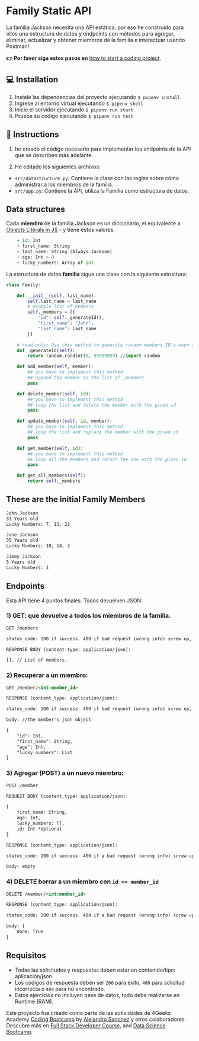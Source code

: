 <!-- hide -->
# Family Static API
<!-- endhide -->

La familia Jackson necesita una API estática, por eso he construido para ellos una estructura de datos y endpoints con métodos para agregar, eliminar, actualizar y obtener miembros de la familia e interactuar usando Postman!

**👉 Por favor siga estos pasos en** [how to start a coding project](https://4geeks.com/lesson/how-to-start-a-project).

## 💻 Installation

1. Instale las dependencias del proyecto ejecutando `$ pipenv install`.
2. Ingrese al entorno virtual ejecutando `$ pipenv shell`
3. Inicie el servidor ejecutando `$ pipenv run start`
4. Pruebe su código ejecutando `$ pipenv run test`


## 📝 Instructions

1) he creado el código necesario para implementar los endpoints de la API que se describen más adelante.

2) He editado los siguientes archivos: 

- `src/datastructure.py`: Contiene la clase con las reglas sobre cómo administrar a los miembros de la familia.
- `src/app.py`: Contiene la API, utiliza la Familia como estructura de datos.
	

## Data structures

Cada **miembro** de la familia Jackson es  un diccionario, el equivalente a  [Objects Literals in JS](https://developer.mozilla.org/en-US/docs/Web/JavaScript/Guide/Working_with_Objects) - y tiene estos valores:

```python
    + id: Int
    + first_name: String
    + last_name: String (Always Jackson)
    + age: Int > 0
    + lucky_numbers: Array of int
```
La estructura de datos **familia** sigue una clase con la siguiente estructura:

```python
class Family:

    def __init__(self, last_name):
        self.last_name = last_name
        # example list of members
        self._members = [{
            "id": self._generateId(),
            "first_name": "John",
            "last_name": last_name
        }]

    # read-only: Use this method to generate random members ID's when adding members into the list
    def _generateId(self):
        return random.randint(0, 99999999) //import random 

    def add_member(self, member):
        ## you have to implement this method
        ## append the member to the list of _members
        pass

    def delete_member(self, id):
        ## you have to implement this method
        ## loop the list and delete the member with the given id
        pass

    def update_member(self, id, member):
        ## you have to implement this method
        ## loop the list and replace the member with the given id
        pass

    def get_member(self, id):
        ## you have to implement this method
        ## loop all the members and return the one with the given id
        pass

    def get_all_members(self):
        return self._members
```

## These are the initial Family Members

```md
John Jackson
33 Years old
Lucky Numbers: 7, 13, 22

Jane Jackson
35 Years old
Lucky Numbers: 10, 14, 3

Jimmy Jackson
5 Years old
Lucky Numbers: 1
```

## Endpoints

Esta API tiene 4 puntos finales. Todos devuelven JSON:

### 1) GET: que devuelve a todos los miembros de la familia.

```md
GET /members

status_code: 200 if success. 400 if bad request (wrong info) screw up, 500 if the server encounter an error

RESPONSE BODY (content-type: application/json):

[], // List of members.

```

### 2) Recuperar a un miembro:

```md
GET /member/<int:member_id>

RESPONSE (content_type: application/json):

status_code: 200 if success. 400 if bad request (wrong info) screw up, 500 if the server encounter an error

body: //the member's json object

{
    "id": Int,
    "first_name": String,
    "age": Int,
    "lucky_numbers": List
}

```

### 3) Agregar (POST) a un nuevo miembro:

```md
POST /member

REQUEST BODY (content_type: application/json):

{
    first_name: String,
    age: Int,
    lucky_numbers: [],
    id: Int *optional
}

RESPONSE (content_type: application/json):

status_code: 200 if success. 400 if a bad request (wrong info) screw up, 500 if the server encounters an error

body: empty
```


### 4) DELETE borrar a un miembro con `id == member_id`

```md
DELETE /member/<int:member_id>

RESPONSE (content_type: application/json):

status_code: 200 if success. 400 if a bad request (wrong info) screw up, 500 if the server encounters an error

body: {
    done: True
}    

```

## Requisitos

- Todas las solicitudes y respuestas deben estar en contenido/tipo: aplicación/json
- Los códigos de respuesta deben ser `200` para éxito, `400` para solicitud incorrecta o `404` para no encontrado.
- Estos ejercicios no incluyen base de datos, todo debe realizarse en Runtime (RAM).

Este proyecto fue creado como parte de las actividades de 4Geeks Academy [Coding Bootcamp](https://4geeksacademy.com/us/coding-bootcamp) by [Alejandro Sanchez](https://twitter.com/alesanchezr) y otros colaboradores. Descubre más en [Full Stack Developer Course](https://4geeksacademy.com/us/coding-bootcamps/part-time-full-stack-developer), and [Data Science Bootcamp](https://4geeksacademy.com/us/coding-bootcamps/datascience-machine-learning).

